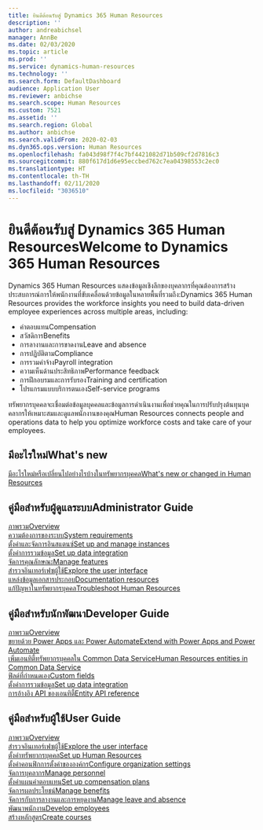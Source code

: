 ```yaml
---
title: ยินดีต้อนรับสู่ Dynamics 365 Human Resources
description: ''
author: andreabichsel
manager: AnnBe
ms.date: 02/03/2020
ms.topic: article
ms.prod: ''
ms.service: dynamics-human-resources
ms.technology: ''
ms.search.form: DefaultDashboard
audience: Application User
ms.reviewer: anbichse
ms.search.scope: Human Resources
ms.custom: 7521
ms.assetid: ''
ms.search.region: Global
ms.author: anbichse
ms.search.validFrom: 2020-02-03
ms.dyn365.ops.version: Human Resources
ms.openlocfilehash: fa043d98f7f4c7bf4421082d71b509cf2d7816c3
ms.sourcegitcommit: 880f617d1d6e95eccbed762c7ea04398553c2ec0
ms.translationtype: HT
ms.contentlocale: th-TH
ms.lasthandoff: 02/11/2020
ms.locfileid: "3036510"
---
```

# <a name="welcome-to-dynamics-365-human-resources"></a><span data-ttu-id="3d2bb-102">ยินดีต้อนรับสู่ Dynamics 365 Human Resources</span><span class="sxs-lookup"><span data-stu-id="3d2bb-102">Welcome to Dynamics 365 Human Resources</span></span>

<span data-ttu-id="3d2bb-103">Dynamics 365 Human Resources แสดงข้อมูลเชิงลึกของบุคลากรที่คุณต้องการสร้างประสบการณ์การให้พนักงานที่ขับเคลื่อนด้วยข้อมูลในหลายพื้นที่รวมถึง:</span><span class="sxs-lookup"><span data-stu-id="3d2bb-103">Dynamics 365 Human Resources provides the workforce insights you need to build data-driven employee experiences across multiple areas, including:</span></span>

- <span data-ttu-id="3d2bb-104">ค่าตอบแทน</span><span class="sxs-lookup"><span data-stu-id="3d2bb-104">Compensation</span></span>
- <span data-ttu-id="3d2bb-105">สวัสดิการ</span><span class="sxs-lookup"><span data-stu-id="3d2bb-105">Benefits</span></span>
- <span data-ttu-id="3d2bb-106">การลางานและการขาดงาน</span><span class="sxs-lookup"><span data-stu-id="3d2bb-106">Leave and absence</span></span>
- <span data-ttu-id="3d2bb-107">การปฏิบัติตาม</span><span class="sxs-lookup"><span data-stu-id="3d2bb-107">Compliance</span></span>
- <span data-ttu-id="3d2bb-108">การรวมค่าจ้าง</span><span class="sxs-lookup"><span data-stu-id="3d2bb-108">Payroll integration</span></span>
- <span data-ttu-id="3d2bb-109">ความเห็นด้านประสิทธิภาพ</span><span class="sxs-lookup"><span data-stu-id="3d2bb-109">Performance feedback</span></span>
- <span data-ttu-id="3d2bb-110">การฝึกอบรมและการรับรอง</span><span class="sxs-lookup"><span data-stu-id="3d2bb-110">Training and certification</span></span>
- <span data-ttu-id="3d2bb-111">โปรแกรมแบบบริการตนเอง</span><span class="sxs-lookup"><span data-stu-id="3d2bb-111">Self-service programs</span></span>

<span data-ttu-id="3d2bb-112">ทรัพยากรบุคคลจะเชื่อมต่อข้อมูลบุคคลและข้อมูลการดำเนินงานเพื่อช่วยคุณในการปรับปรุงต้นทุนบุคคลากรให้เหมาะสมและดูแลพนักงานของคุณ</span><span class="sxs-lookup"><span data-stu-id="3d2bb-112">Human Resources connects people and operations data to help you optimize workforce costs and take care of your employees.</span></span>

## <a name="whats-new"></a><span data-ttu-id="3d2bb-113">มีอะไรใหม่</span><span class="sxs-lookup"><span data-stu-id="3d2bb-113">What's new</span></span>

[<span data-ttu-id="3d2bb-114">มีอะไรใหม่หรือเปลี่ยนไปอย่างไรบ้างในทรัพยากรบุคคล</span><span class="sxs-lookup"><span data-stu-id="3d2bb-114">What's new or changed in Human Resources</span></span>](hr-admin-whats-new.md)

## <a name="administrator-guide"></a><span data-ttu-id="3d2bb-115">คู่มือสำหรับผู้ดูแลระบบ</span><span class="sxs-lookup"><span data-stu-id="3d2bb-115">Administrator Guide</span></span>

[<span data-ttu-id="3d2bb-116">ภาพรวม</span><span class="sxs-lookup"><span data-stu-id="3d2bb-116">Overview</span></span>](hr-admin-overview.md)</br>
[<span data-ttu-id="3d2bb-117">ความต้องการของระบบ</span><span class="sxs-lookup"><span data-stu-id="3d2bb-117">System requirements</span></span>](hr-admin-system-requirements.md)</br>
[<span data-ttu-id="3d2bb-118">ตั้งค่าและจัดการอินสแตนซ์</span><span class="sxs-lookup"><span data-stu-id="3d2bb-118">Set up and manage instances</span></span>](hr-admin-setup-provision.md)</br>
[<span data-ttu-id="3d2bb-119">ตั้งค่าการรวมข้อมูล</span><span class="sxs-lookup"><span data-stu-id="3d2bb-119">Set up data integration</span></span>](hr-admin-integration-choose-technology.md)</br>
[<span data-ttu-id="3d2bb-120">จัดการคุณลักษณะ</span><span class="sxs-lookup"><span data-stu-id="3d2bb-120">Manage features</span></span>](hr-admin-manage-features.md)</br>
[<span data-ttu-id="3d2bb-121">สำรวจอินเทอร์เฟซผู้ใช้</span><span class="sxs-lookup"><span data-stu-id="3d2bb-121">Explore the user interface</span></span>](../fin-ops-core/fin-ops/get-started/user-interface-elements.md?toc=/dynamics365/human-resources/toc.json)</br>
[<span data-ttu-id="3d2bb-122">แหล่งข้อมูลเอกสารประกอบ</span><span class="sxs-lookup"><span data-stu-id="3d2bb-122">Documentation resources</span></span>](../fin-ops-core/fin-ops/get-started/help-overview.md?toc=/dynamics365/human-resources/toc.json)</br>
[<span data-ttu-id="3d2bb-123">แก้ปัญหาในทรัพยากรบุคคล</span><span class="sxs-lookup"><span data-stu-id="3d2bb-123">Troubleshoot Human Resources</span></span>](hr-admin-troubleshooting-support.md)</br>

## <a name="developer-guide"></a><span data-ttu-id="3d2bb-124">คู่มือสำหรับนักพัฒนา</span><span class="sxs-lookup"><span data-stu-id="3d2bb-124">Developer Guide</span></span>

[<span data-ttu-id="3d2bb-125">ภาพรวม</span><span class="sxs-lookup"><span data-stu-id="3d2bb-125">Overview</span></span>](hr-developer-overview.md)</br>
[<span data-ttu-id="3d2bb-126">ขยายด้วย Power Apps และ Power Automate</span><span class="sxs-lookup"><span data-stu-id="3d2bb-126">Extend with Power Apps and Power Automate</span></span>](hr-developer-power-apps.md)</br>
[<span data-ttu-id="3d2bb-127">เพิ่มเอนทิตี้ทรัพยากรบุคคลใน Common Data Service</span><span class="sxs-lookup"><span data-stu-id="3d2bb-127">Human Resources entities in Common Data Service</span></span>](hr-developer-entities.md)</br>
[<span data-ttu-id="3d2bb-128">ฟิลด์ที่กำหนดเอง</span><span class="sxs-lookup"><span data-stu-id="3d2bb-128">Custom fields</span></span>](hr-developer-custom-fields.md)</br>
[<span data-ttu-id="3d2bb-129">ตั้งค่าการรวมข้อมูล</span><span class="sxs-lookup"><span data-stu-id="3d2bb-129">Set up data integration</span></span>](hr-admin-integration-choose-technology.md)</br>
[<span data-ttu-id="3d2bb-130">การอ้างอิง API ของเอนทิตี้</span><span class="sxs-lookup"><span data-stu-id="3d2bb-130">Entity API reference</span></span>](hr-developer-api-authentication.md)

## <a name="user-guide"></a><span data-ttu-id="3d2bb-131">คู่มือสำหรับผู้ใช้</span><span class="sxs-lookup"><span data-stu-id="3d2bb-131">User Guide</span></span>

[<span data-ttu-id="3d2bb-132">ภาพรวม</span><span class="sxs-lookup"><span data-stu-id="3d2bb-132">Overview</span></span>](hr-hrpro-overview.md)</br>
[<span data-ttu-id="3d2bb-133">สำรวจอินเทอร์เฟซผู้ใช้</span><span class="sxs-lookup"><span data-stu-id="3d2bb-133">Explore the user interface</span></span>](../fin-ops-core/fin-ops/get-started/user-interface-elements.md?toc=/dynamics365/human-resources/toc.json)</br>
[<span data-ttu-id="3d2bb-134">ตั้งค่าทรัพยากรบุคคล</span><span class="sxs-lookup"><span data-stu-id="3d2bb-134">Set up Human Resources</span></span>](hr-setup-parameters.md)</br>
[<span data-ttu-id="3d2bb-135">ตั้งค่าคอนฟิกการตั้งค่าขององค์กร</span><span class="sxs-lookup"><span data-stu-id="3d2bb-135">Configure organization settings</span></span>](../fin-ops-core/fin-ops/organization-administration/organization-administration-home-page.md?toc=/dynamics365/human-resources/toc.json)</br>
[<span data-ttu-id="3d2bb-136">จัดการบุคลากร</span><span class="sxs-lookup"><span data-stu-id="3d2bb-136">Manage personnel</span></span>](hr-personnel-departments-jobs-positions.md)</br>
[<span data-ttu-id="3d2bb-137">ตั้งค่าแผนค่าตอบแทน</span><span class="sxs-lookup"><span data-stu-id="3d2bb-137">Set up compensation plans</span></span>](hr-compensation-overview.md)</br>
[<span data-ttu-id="3d2bb-138">จัดการผลประโยชน์</span><span class="sxs-lookup"><span data-stu-id="3d2bb-138">Manage benefits</span></span>](hr-benefits-management-overview.md)</br>
[<span data-ttu-id="3d2bb-139">จัดการกับการลางานและการหยุดงาน</span><span class="sxs-lookup"><span data-stu-id="3d2bb-139">Manage leave and absence</span></span>](hr-leave-and-absence-overview.md)</br>
[<span data-ttu-id="3d2bb-140">พัฒนาพนักงาน</span><span class="sxs-lookup"><span data-stu-id="3d2bb-140">Develop employees</span></span>](hr-develop-performance-management-overview.md)</br>
[<span data-ttu-id="3d2bb-141">สร้างหลักสูตร</span><span class="sxs-lookup"><span data-stu-id="3d2bb-141">Create courses</span></span>](hr-learning-courses.md)
